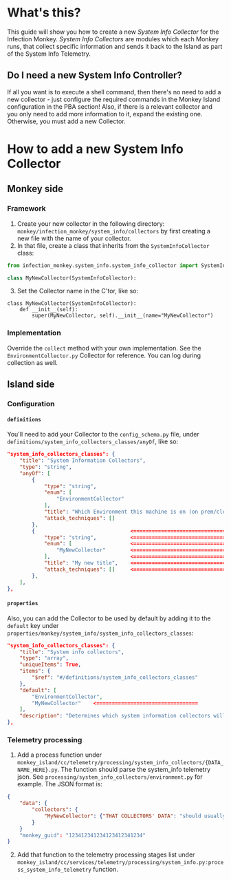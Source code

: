 # What's this? 

This guide will show you how to create a new _System Info Collector_ for the Infection Monkey. _System Info Collectors_ are modules which each Monkey runs, that collect specific information and sends it back to the Island as part of the System Info Telemetry.

## Do I need a new System Info Controller? 

If all you want is to execute a shell command, then there's no need to add a new collector - just configure the required commands in the Monkey Island configuration in the PBA section! Also, if there is a relevant collector and you only need to add more information to it, expand the existing one. Otherwise, you must add a new Collector.

# How to add a new System Info Collector

## Monkey side

### Framework

1. Create your new collector in the following directory: `monkey/infection_monkey/system_info/collectors` by first creating a new file with the name of your collector.
2. In that file, create a class that inherits from the `SystemInfoCollector` class: 
```py
from infection_monkey.system_info.system_info_collector import SystemInfoCollector

class MyNewCollector(SystemInfoCollector):
```
3. Set the Collector name in the C'tor, like so: 
```
class MyNewCollector(SystemInfoCollector):
    def __init__(self):
        super(MyNewCollector, self).__init__(name="MyNewCollector")
```

### Implementation

Override the `collect` method with your own implementation. See the `EnvironmentCollector.py` Collector for reference. You can log during collection as well. 

## Island side

### Configuration

#### `definitions`

You'll need to add your Collector to the `config_schema.py` file, under `definitions/system_info_collectors_classes/anyOf`, like so: 
```json
"system_info_collectors_classes": {
    "title": "System Information Collectors",
    "type": "string",
    "anyOf": [
        {
            "type": "string",
            "enum": [
                "EnvironmentCollector"
            ],
            "title": "Which Environment this machine is on (on prem/cloud)",
            "attack_techniques": []
        },
        {                               <=================================
            "type": "string",           <=================================
            "enum": [                   <=================================
                "MyNewCollector"        <=================================
            ],                          <=================================
            "title": "My new title",    <=================================
            "attack_techniques": []     <=================================
        },
    ],
},
```

#### `properties`

Also, you can add the Collector to be used by default by adding it to the `default` key under `properties/monkey/system_info/system_info_collectors_classes`:

```json
"system_info_collectors_classes": {
    "title": "System info collectors",
    "type": "array",
    "uniqueItems": True,
    "items": {
        "$ref": "#/definitions/system_info_collectors_classes"
    },
    "default": [
        "EnvironmentCollector",
        "MyNewCollector"    <=================================
    ],
    "description": "Determines which system information collectors will collect information."
},
```

### Telemetry processing

1. Add a process function under `monkey_island/cc/telemetry/processing/system_info_collectors/{DATA_NAME_HERE}.py`. The function should parse the system_info telemetry json. See `processing/system_info_collectors/environment.py` for example. The JSON format is:

```json
{
    "data": {
        "collectors": {
            "MyNewCollector": {"THAT COLLECTORS' DATA": "should usually be a dict"}
        }
    }
    "monkey_guid": "123412341234123412341234"
}
```

2. Add that function to the telemetry processing stages list under `monkey_island/cc/services/telemetry/processing/system_info.py:process_system_info_telemetry` function.
